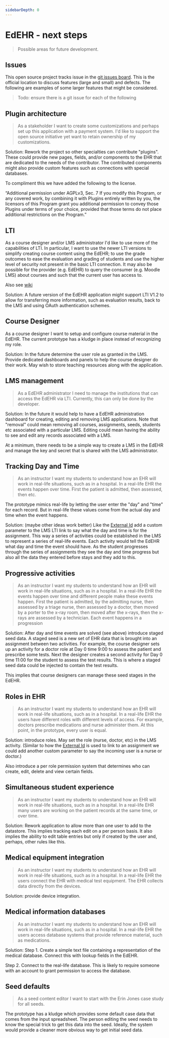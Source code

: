 ```yaml
---
sidebarDepth: 0
---
```


# EdEHR - next steps

> Possible areas for future development.

## Issues
This open source project tracks issue in the [git issues board](https://github.com/edehr/edehr/issues). This is the official location to discuss features (large and small) and defects. The following are examples of some larger features that might be considered.

> Todo: ensure there is a git issue for each of the following

## Plugin architecture

> As a stakeholder I want to create some customizations and perhaps set up this application with a payment system. I'd like to support the open source initiative yet want to retain ownership of my customizations.

Solution: 
Rework the project so other specialties can contribute "plugins". These could provide new pages, fields, and/or components to the EHR that are dedicated to the needs of the contributor. The contributed components might also provide custom features such as connections with special databases.

To compliment this we have added the following to the license.

“Additional permission under AGPLv3, Sec. 7 If you modify this Program, or any covered work, by combining it with Plugins entirely written by you, the licensors of this Program grant you additional permission to convey those Plugins under terms of your choice, provided that those terms do not place additional restrictions on the Program.”


## LTI

As a course designer and/or LMS administrator I'd like to use more of the capabilities of LTI. In particular, I want to use the newer LTI versions to simplify creating course content using the EdEHR; to use the grade outcomes to ease the evaluation and grading of students and use the higher level of security not present in the basic LTI connection. It may also be possible for the provider (e.g. EdEHR) to query the consumer (e.g. Moodle LMS) about courses and such that the current user has access to.

Also see [wiki](https://en.wikipedia.org/wiki/Learning_Tools_Interoperability)


Solution: A future version of the EdEHR application might support LTI V1.2 to allow for transferring more information,
such as evaluation results, back to the LMS and using OAuth authentication schemes.


## Course Designer

As a course designer I want to setup and configure course material in the EdEHR. The current prototype has a kludge in place instead of recognizing my role.

Solution: In the future determine the user role as granted in the LMS. Provide dedicated dashboards and panels to help the course designer do their work. May wish to store teaching resources along with the application.


## LMS management

> As a EdEHR administrator I need to manage the institutions that can access the EdEHR via LTI. Currently, this can only be done by the developer.

Solution: 
In the future it would help to have a EdEHR administration dashboard for creating, editing and removing LMS applications. Note that "removal" could mean removing all courses, assignments, seeds, students etc associated with a particular LMS. Editing could mean having the ability to see and edit any records associated with a LMS.

At a minimum, there needs to be a simple way to create a LMS in the EdEHR and manage the key and secret that is shared with the LMS administrator.


## Tracking Day and Time

> As an instructor I want my students to understand how an EHR will work in real-life situations, such as in a hospital. In a real-life EHR the events happen over time. First the patient is admitted, then assessed, then etc.

The prototype mimics real-life by letting the user enter the "day" and "time" for each record. But in real-life these values come from the actual day and time when the event happens.

Solution: (maybe other ideas work better) Like the [External Id](/shared/definitions.md#external-id) add a custom parameter to the LMS LTI link to say what the day and time is for the assignment. This way a series of activities could be established in the LMS to represent a series of real-life events. Each activity would tell the EdEHR what day and time the event should have. As the student progresses through the series of assignments they see the day and time progress but also all the data they entered before stays and they add to this.


## Progressive activities

> As an instructor I want my students to understand how an EHR will work in real-life situations, such as in a hospital. In a real-life EHR the events happen over time and different people make these events happen. First the patient is admitted, by the admitting nurse, then assessed by a triage nurse, then assessed by a doctor, then moved by a porter to the x-ray room, then moved after the x-rays, then the x-rays are assessed by a technician. Each event happens in a progression 

Solution: After day and time events are solved (see above) introduce staged seed data. A staged seed is a new set of EHR data that is brought into an assignment between two activities. For example, the course designer sets up an activity for a doctor role at Day 0 time 9:00 to assess the patient and prescribe some tests. Next the designer creates a second activity for Day 0 time 11:00 for the student to assess the test results. This is where a staged seed data could be injected to contain the test results.

This implies that course designers can manage these seed stages in the EdEHR.


## Roles in EHR

> As an instructor I want my students to understand how an EHR will work in real-life situations, such as in a hospital. In a real-life EHR the users have different roles with different levels of access. For example, doctors prescribe medications and nurse administer them. At this point, in the prototype, every user is equal.

Solution: introduce roles. May set the role (nurse, doctor, etc) in the LMS activity. (Similar to how the [External Id](/shared/definitions.md#external-id) is used to link to an assignment we could add another custom parameter to say the incoming user is a nurse or doctor.) 

Also introduce a per role permission system that determines who can create, edit, delete and view certain fields.


## Simultaneous student experience

> As an instructor I want my students to understand how an EHR will work in real-life situations, such as in a hospital. In a real-life EHR many users are working on the patient records at the same time, or over time.

Solution:
Rework application to allow more than one user to add to the datastore. This implies tracking each edit on a per person basis. It also implies the ability to edit table entries but only if created by the user and, perhaps, other rules like this.


## Medical equipment integration

> As an instructor I want my students to understand how an EHR will work in real-life situations, such as in a hospital. In a real-life EHR the users connect the EHR with medical test equipment. The EHR collects data directly from the devices.

Solution: provide device integration.


## Medical information databases

> As an instructor I want my students to understand how an EHR will work in real-life situations, such as in a hospital. In a real-life EHR the users access database systems that provide reference material, such as medications.

Solution: 
Step 1. Create a simple text file containing a representation of the medical database. Connect this with lookup fields in the EdEHR.

Step 2. Connect to the real-life database. This is likely to require someone with an account to grant permission to access the database.

## Seed defaults

> As a seed content editor I want to start with the Erin Jones case study for all seeds. 

The prototype has a kludge which provides some default case data that comes from the input spreadsheet. The person editing the seed needs to know the special trick to get this data into the seed. Ideally, the system would provide a cleaner more obvious way to get initial seed data.